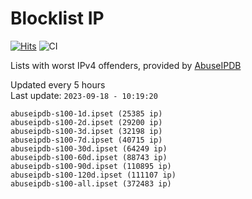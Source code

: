 # Blocklist IP

[![Hits](https://hits.seeyoufarm.com/api/count/incr/badge.svg?url=https%3A%2F%2Fgithub.com%2Fborestad%2Fblocklist-ip%2F&count_bg=%2379C83D&title_bg=%23555555&icon=&icon_color=%23E7E7E7&title=hits&edge_flat=false)](https://hits.seeyoufarm.com)  ![CI](https://img.shields.io/github/workflow/status/borestad/blocklist-ip/CI?style=flat-square)

Lists with worst IPv4 offenders, provided by [AbuseIPDB](https://www.abuseipdb.com/)

<!-- FOOTER-PLACEHOLDER -->
Updated every 5 hours<br>
Last update: `2023-09-18 - 10:19:20`
```
abuseipdb-s100-1d.ipset (25385 ip)
abuseipdb-s100-2d.ipset (29200 ip)
abuseipdb-s100-3d.ipset (32198 ip)
abuseipdb-s100-7d.ipset (40715 ip)
abuseipdb-s100-30d.ipset (64249 ip)
abuseipdb-s100-60d.ipset (88743 ip)
abuseipdb-s100-90d.ipset (110895 ip)
abuseipdb-s100-120d.ipset (111107 ip)
abuseipdb-s100-all.ipset (372483 ip)
```
